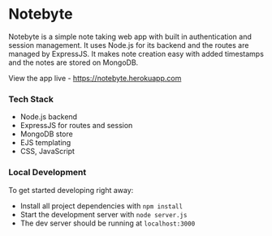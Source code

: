 # Notebyte
Notebyte is a simple note taking web app with built in authentication and session management. It uses Node.js for its backend and the routes are managed by ExpressJS. It makes note creation easy with added timestamps and the notes are stored on MongoDB.

View the app live - https://notebyte.herokuapp.com

### Tech Stack
* Node.js backend
* ExpressJS for routes and session
* MongoDB store
* EJS templating
* CSS, JavaScript

### Local Development
To get started developing right away:

* Install all project dependencies with `npm install`
* Start the development server with `node server.js`
* The dev server should be running at `localhost:3000`
